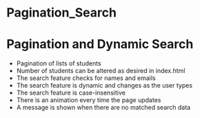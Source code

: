 # Pagination_Search
<h1> Pagination and Dynamic Search </h2>

<p>
<ul>
<li>Pagination of lists of students</li>
<li>Number of students can be altered as desired in index.html</li>
<li>The search feature checks for names and emails</li>
<li>The search feature is dynamic and changes as the user types</li>
<li>The search feature is case-insensitive</li>
<li>There is an animation every time the page updates</li>
<li>A message is shown when there are no matched search data</li>

</ul>
</p>
